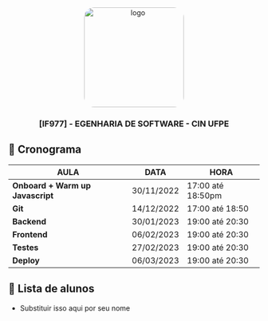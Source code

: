 <div align="center">

  <img src="https://user-images.githubusercontent.com/42525687/203692147-cb274f74-7e73-4869-b460-1dc967fb4786.png" alt="logo" width="200" height="auto" style="border-radius:20px;" />

  <h3>
    [IF977] - EGENHARIA DE SOFTWARE - CIN UFPE
  </h3>

</div>


## :calendar: Cronograma
|       AULA         |DATA                          |HORA                        |
|----------------|-------------------------------|-----------------------------|
|**Onboard + Warm up Javascript**| 30/11/2022 | 17:00 até 18:50pm   |
|**Git** | 14/12/2022|17:00 até 18:50
|**Backend** |30/01/2023 |19:00 até 20:30
|**Frontend** | 06/02/2023|19:00 até 20:30
|**Testes** | 27/02/2023|19:00 até 20:30
| **Deploy**|06/03/2023 |19:00 até 20:30


## :fairy: Lista de alunos
- Substituir isso aqui por seu nome